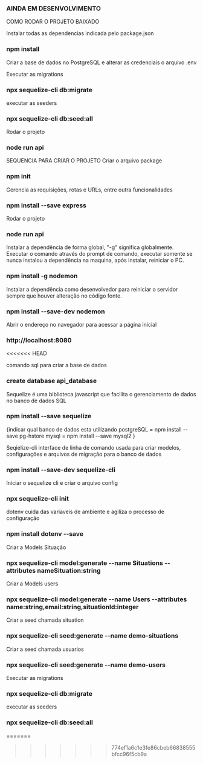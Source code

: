 ### AINDA EM DESENVOLVIMENTO


COMO RODAR O PROJETO BAIXADO

Instalar todas as dependencias indicada pelo package.json
### npm install

Criar a base de dados no PostgreSQL e alterar as credenciais o arquivo 
.env

Executar as migrations 
### npx sequelize-cli db:migrate

executar as seeders
### npx sequelize-cli db:seed:all

Rodar o projeto
### node run api



SEQUENCIA PARA CRIAR O PROJETO
Criar o arquivo package
### npm init

Gerencia as requisições, rotas e URLs, entre outra funcionalidades
### npm install --save express

Rodar o projeto
### node run api

Instalar a dependência de forma global, "-g" significa globalmente. Executar o comando através do prompt de comando, executar somente se nunca instalou a dependência na maquina, após instalar, reiniciar o PC.
### npm install -g nodemon

Instalar a dependência como desenvolvedor para reiniciar o servidor sempre que houver alteração no código fonte.
### npm install --save-dev nodemon

Abrir o endereço no navegador para acessar a página inicial
### http://localhost:8080
<<<<<<< HEAD

comando sql para criar a base de dados
### create database api_database

Sequelize é uma biblioteca javascript que facilita o gerenciamento de dados no banco de dados SQL
### npm install --save sequelize

{indicar qual banco de dados esta utilizando
postgreSQL = npm install --save pg-hstore
mysql = npm install --save mysql2
}

Seqielize-cli interface de linha de comando usada para criar modelos, configurações e arquivos de migração para o banco de dados
### npm install --save-dev sequelize-cli

Iniciar o sequelize cli e criar o arquivo config 
### npx sequelize-cli init

dotenv cuida das variaveis de ambiente e agiliza o processo de configuração
### npm install dotenv --save

Criar a Models Situação
### npx sequelize-cli model:generate --name Situations --attributes nameSituation:string

Criar a Models users
### npx sequelize-cli model:generate --name Users --attributes name:string,email:string,situationId:integer

Criar a seed chamada situation
### npx sequelize-cli seed:generate --name demo-situations

Criar a seed chamada usuarios
### npx sequelize-cli seed:generate --name demo-users

Executar as migrations 
### npx sequelize-cli db:migrate

executar as seeders
### npx sequelize-cli db:seed:all
=======
>>>>>>> 774ef1a6c1e3fe86cbeb66838555bfcc96f5cb9a
